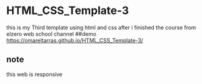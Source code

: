 # HTML_CSS_Template-3
this is my Third template using html and css after i finished the course from elzero web school channel
##demo
https://omareltarras.github.io/HTML_CSS_Template-3/
## note
this web is responsive
